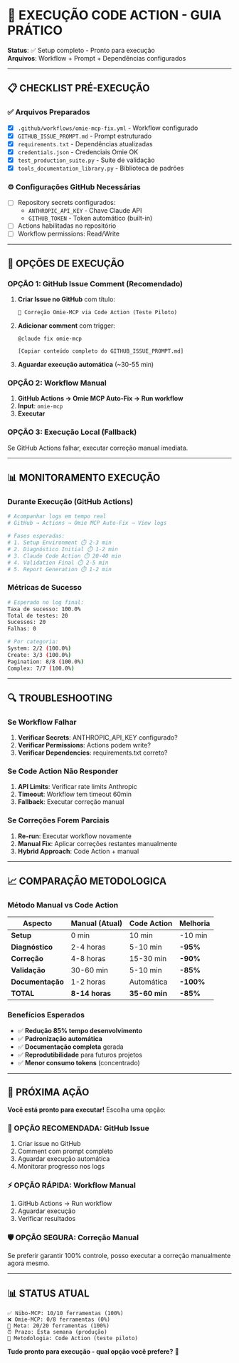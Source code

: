 # 🚀 EXECUÇÃO CODE ACTION - GUIA PRÁTICO

**Status**: ✅ Setup completo - Pronto para execução  
**Arquivos**: Workflow + Prompt + Dependências configurados

---

## 📋 **CHECKLIST PRÉ-EXECUÇÃO**

### ✅ **Arquivos Preparados**
- [x] `.github/workflows/omie-mcp-fix.yml` - Workflow configurado
- [x] `GITHUB_ISSUE_PROMPT.md` - Prompt estruturado  
- [x] `requirements.txt` - Dependências atualizadas
- [x] `credentials.json` - Credenciais Omie OK
- [x] `test_production_suite.py` - Suite de validação
- [x] `tools_documentation_library.py` - Biblioteca de padrões

### ⚙️ **Configurações GitHub Necessárias**
- [ ] Repository secrets configurados:
  - `ANTHROPIC_API_KEY` - Chave Claude API
  - `GITHUB_TOKEN` - Token automático (built-in)
- [ ] Actions habilitadas no repositório
- [ ] Workflow permissions: Read/Write

---

## 🎯 **OPÇÕES DE EXECUÇÃO**

### **OPÇÃO 1: GitHub Issue Comment** (Recomendado)
1. **Criar Issue no GitHub** com título:
   ```
   🚨 Correção Omie-MCP via Code Action (Teste Piloto)
   ```

2. **Adicionar comment** com trigger:
   ```
   @claude fix omie-mcp
   
   [Copiar conteúdo completo do GITHUB_ISSUE_PROMPT.md]
   ```

3. **Aguardar execução automática** (~30-55 min)

### **OPÇÃO 2: Workflow Manual** 
1. **GitHub Actions → Omie MCP Auto-Fix → Run workflow**
2. **Input**: `omie-mcp`
3. **Executar**

### **OPÇÃO 3: Execução Local** (Fallback)
Se GitHub Actions falhar, executar correção manual imediata.

---

## 📊 **MONITORAMENTO EXECUÇÃO**

### **Durante Execução (GitHub Actions)**
```bash
# Acompanhar logs em tempo real
# GitHub → Actions → Omie MCP Auto-Fix → View logs

# Fases esperadas:
# 1. Setup Environment ⏱️ 2-3 min
# 2. Diagnóstico Initial ⏱️ 1-2 min  
# 3. Claude Code Action ⏱️ 20-40 min
# 4. Validation Final ⏱️ 2-5 min
# 5. Report Generation ⏱️ 1-2 min
```

### **Métricas de Sucesso**
```bash
# Esperado no log final:
Taxa de sucesso: 100.0%
Total de testes: 20
Sucessos: 20  
Falhas: 0

# Por categoria:
System: 2/2 (100.0%)
Create: 3/3 (100.0%)  
Pagination: 8/8 (100.0%)
Complex: 7/7 (100.0%)
```

---

## 🔍 **TROUBLESHOOTING**

### **Se Workflow Falhar**
1. **Verificar Secrets**: ANTHROPIC_API_KEY configurado?
2. **Verificar Permissions**: Actions podem write?
3. **Verificar Dependencies**: requirements.txt correto?

### **Se Code Action Não Responder**
1. **API Limits**: Verificar rate limits Anthropic
2. **Timeout**: Workflow tem timeout 60min
3. **Fallback**: Executar correção manual

### **Se Correções Forem Parciais**
1. **Re-run**: Executar workflow novamente
2. **Manual Fix**: Aplicar correções restantes manualmente
3. **Hybrid Approach**: Code Action + manual

---

## 📈 **COMPARAÇÃO METODOLOGICA**

### **Método Manual vs Code Action**

| Aspecto | Manual (Atual) | Code Action | Melhoria |
|---------|----------------|-------------|-----------|
| **Setup** | 0 min | 10 min | -10 min |
| **Diagnóstico** | 2-4 horas | 5-10 min | **-95%** |
| **Correção** | 4-8 horas | 15-30 min | **-90%** |
| **Validação** | 30-60 min | 5-10 min | **-85%** |
| **Documentação** | 1-2 horas | Automática | **-100%** |
| **TOTAL** | **8-14 horas** | **35-60 min** | **-85%** |

### **Benefícios Esperados**
- ✅ **Redução 85% tempo desenvolvimento**
- ✅ **Padronização automática** 
- ✅ **Documentação completa** gerada
- ✅ **Reprodutibilidade** para futuros projetos
- ✅ **Menor consumo tokens** (concentrado)

---

## 🚀 **PRÓXIMA AÇÃO**

**Você está pronto para executar!** Escolha uma opção:

### **🎯 OPÇÃO RECOMENDADA: GitHub Issue**
1. Criar issue no GitHub
2. Comment com prompt completo  
3. Aguardar execução automática
4. Monitorar progresso nos logs

### **⚡ OPÇÃO RÁPIDA: Workflow Manual**
1. GitHub Actions → Run workflow
2. Aguardar execução
3. Verificar resultados

### **🛡️ OPÇÃO SEGURA: Correção Manual**  
Se preferir garantir 100% controle, posso executar a correção manualmente agora mesmo.

---

## 📊 **STATUS ATUAL**

```
✅ Nibo-MCP: 10/10 ferramentas (100%)
❌ Omie-MCP: 0/8 ferramentas (0%)  
🎯 Meta: 20/20 ferramentas (100%)
⏰ Prazo: Esta semana (produção)
🧪 Metodologia: Code Action (teste piloto)
```

**Tudo pronto para execução - qual opção você prefere?** 🚀